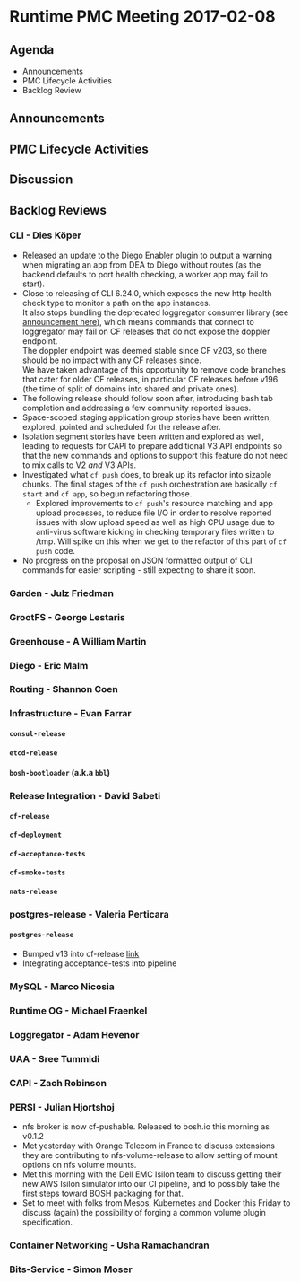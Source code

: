 # Runtime PMC Meeting 2017-02-08

## Agenda

* Announcements
* PMC Lifecycle Activities
* Backlog Review

## Announcements


## PMC Lifecycle Activities


## Discussion


## Backlog Reviews

### CLI - Dies Köper
- Released an update to the Diego Enabler plugin to output a warning when migrating an app from DEA to Diego without routes (as the backend defaults to port health checking, a worker app may fail to start).
- Close to releasing cf CLI 6.24.0, which exposes the new http health check type to monitor a path on the app instances.  
  It also stops bundling the deprecated loggregator consumer library (see [announcement here](https://lists.cloudfoundry.org/archives/list/cf-dev@lists.cloudfoundry.org/message/JISQUXZVSRQELIFWAJ7GIY2YSUWQLXE7/)), which means commands that connect to loggregator may fail on CF releases that do not expose the doppler endpoint.  
  The doppler endpoint was deemed stable since CF v203, so there should be no impact with any CF releases since.  
  We have taken advantage of this opportunity to remove code branches that cater for older CF releases, in particular CF releases before v196 (the time of split of domains into shared and private ones).
- The following release should follow soon after, introducing bash tab completion and addressing a few community reported issues.
- Space-scoped staging application group stories have been written, explored, pointed and scheduled for the release after.
- Isolation segment stories have been written and explored as well, leading to requests for CAPI to prepare additional V3 API endpoints so that the new commands and options to support this feature do not need to mix calls to V2 *and* V3 APIs.
- Investigated what `cf push` does, to break up its refactor into sizable chunks. The final stages of the `cf push` orchestration are basically `cf start` and `cf app`, so begun refactoring those.
  - Explored improvements to `cf push`'s resource matching and app upload processes, to reduce file I/O in order to resolve reported issues with slow upload speed as well as high CPU usage due to anti-virus software kicking in checking temporary files written to /tmp. Will spike on this when we get to the refactor of this part of `cf push` code.
- No progress on the proposal on JSON formatted output of CLI commands for easier scripting - still expecting to share it soon.

### Garden - Julz Friedman

### GrootFS - George Lestaris

### Greenhouse - A William Martin

### Diego - Eric Malm


### Routing - Shannon Coen


### Infrastructure - Evan Farrar

#### `consul-release`

#### `etcd-release`

#### `bosh-bootloader` (a.k.a `bbl`)

### Release Integration - David Sabeti

#### `cf-release`


#### `cf-deployment`

#### `cf-acceptance-tests`

#### `cf-smoke-tests`

#### `nats-release`

### postgres-release - Valeria Perticara

#### `postgres-release`
- Bumped v13 into cf-release [link](https://github.com/cloudfoundry/cf-release/commit/e2fff1c27c728ade02551de4353454bb5a004a73)
- Integrating acceptance-tests into pipeline

### MySQL - Marco Nicosia

### Runtime OG - Michael Fraenkel

### Loggregator - Adam Hevenor

### UAA - Sree Tummidi

### CAPI - Zach Robinson

### PERSI - Julian Hjortshoj
- nfs broker is now cf-pushable.  Released to bosh.io this morning as v0.1.2
- Met yesterday with Orange Telecom in France to discuss extensions they are contributing to nfs-volume-release to allow setting of mount options on nfs volume mounts.
- Met this morning with the Dell EMC Isilon team to discuss getting their new AWS Isilon simulator into our CI pipeline, and to possibly take the first steps toward BOSH packaging for that.
- Set to meet with folks from Mesos, Kubernetes and Docker this Friday to discuss (again) the possibility of forging a common volume plugin specification.

### Container Networking - Usha Ramachandran

### Bits-Service - Simon Moser
